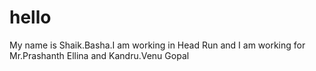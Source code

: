 # hello
My name is Shaik.Basha.I am working in Head Run and I am working for Mr.Prashanth Ellina and Kandru.Venu Gopal 
